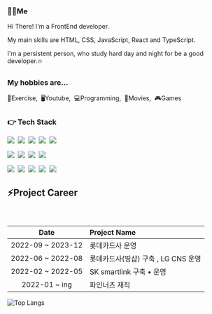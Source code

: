 <h3>🙋‍♂️Me</h3>
<!-- <p><a href="https://www.tistory.com/" target="_blank"><img src="https://img.shields.io/badge/BLOG-38761d?style=flat&logo=GitHub Sponsors&logoColor=white"/></a></p> -->
<p>Hi There! I'm a FrontEnd developer.</p>
<p>My main skills are HTML, CSS, JavaScript, React and TypeScript.</p>
<p>I'm a persistent person, who study hard day and night for be a good developer.🔥</p>

##
<h3>My hobbies are...</h3>
<p>💪Exercise,&nbsp;&nbsp;🖥Youtube,&nbsp;&nbsp;💻Programming,&nbsp;&nbsp;🎥Movies,&nbsp;&nbsp;🎮Games</p>
  
##
<h3>👉 Tech Stack</h3>
<p><img src="https://img.shields.io/badge/HTML5-E34F26?style=flat&logo=html5&logoColor=white"/>&nbsp;&nbsp;<img src="https://img.shields.io/badge/CSS3-1572B6?style=flat&logo=css3&logoColor=white"/>&nbsp;&nbsp;<img src="https://img.shields.io/badge/Scss-green?style=flat&logo=Sass&logoColor=CC6699"/>&nbsp;&nbsp;<img src="https://img.shields.io/badge/JavaScript-gray?style=flat&logo=JavaScript&logoColor=F7DF1E"/>&nbsp;&nbsp;<img src="https://img.shields.io/badge/Bootstrap-yellow?style=flat&logo=Bootstrap&logoColor=7952B3"/></p>
<p><img src="https://img.shields.io/badge/React-white?style=flat&logo=React&logoColor=61DAFB"/>&nbsp;&nbsp;<img src="https://img.shields.io/badge/TypeScript-3178C6?style=flat&logo=TypeScript&logoColor=white"/>&nbsp;&nbsp;<img src="https://img.shields.io/badge/Redux-pink?style=flat&logo=Redux&logoColor=764ABC"/>&nbsp;&nbsp;<img src="https://img.shields.io/badge/Node.js-c2c5c5?style=flat&logo=Node.js&logoColor=339933"/></p>

  <p><img src="https://img.shields.io/badge/Notion-b4f5bd?style=flat&logo=Notion&logoColor=black"/>&nbsp;&nbsp;<img src="https://img.shields.io/badge/GitHub-gray?style=flat&logo=GitHub&logoColor=black"/>&nbsp;&nbsp;<img src="https://img.shields.io/badge/Git-blue?    style=flat&logo=Git&logoColor=F05032"/>&nbsp;&nbsp;<img src="https://img.shields.io/badge/Bitbucket-white?style=flat&logo=Bitbucket&logoColor=0052CC"/>&nbsp;&nbsp;<img src="https://img.shields.io/badge/Jira-green?style=flat&logo=Jira&logoColor=0052CC"/></p>


## ⚡Project Career

<div style="font-size:12px; line-height:1.8">
<br>


| Date | Project Name|
| :---: | :--- |
| 2022-09 ~ 2023-12 | 롯데카드사 운영 |
| 2022-06 ~ 2022-08 | 롯데카드사(띵샵) 구축 , LG CNS 운영 |
| 2022-02 ~ 2022-05 | SK smartlink 구축 • 운영 |
| 2022-01 ~ ing | 파인너츠 재직|

</div>

![Top Langs](https://github-readme-stats.vercel.app/api/top-langs/?username=CleanUIUX&layout=compact&theme=tokyonight)
